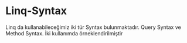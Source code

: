 # Linq-Syntax
Linq da kullanabileceğimiz iki tür Syntax bulunmaktadır. Query Syntax ve Method Syntax. İki kullanımda örneklendirilmiştir
